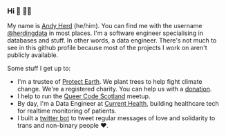 ### Hi 👋 🏳️‍🌈

My name is [Andy Herd](www.herdingdata.co.uk) (he/him). You can find me with the username [@herdingdata](www.twitter.com/herdingdata) in most places. I'm a software engineer specialising in databases and stuff. In other words, a data engineer. There's not much to see in this github profile because most of the projects I work on aren't publicly available.

Some stuff I get up to:
- I'm a trustee of [Protect Earth](www.protect.earth). We plant trees to help fight climate change. We're a registered charity. You can help us with a [donation](www.protect.earth/donate).
- I help to run the [Queer Code Scotland](https://www.meetup.com/qcscot/) meetup.
- By day, I'm a Data Engineer at [Current Health](https://currenthealth.com), building healthcare tech for realtime monitoring of patients.
- I built a [twitter bot](https://www.herdingdata.co.uk/twitter-bot/) to tweet regular messages of love and solidarity to trans and non-binary people ❤️.

<!--
**herdingdata/herdingdata** is a ✨ _special_ ✨ repository because its `README.md` (this file) appears on your GitHub profile.

Here are some ideas to get you started:

- 🔭 I’m currently working on ...
- 🌱 I’m currently learning ...
- 👯 I’m looking to collaborate on ...
- 🤔 I’m looking for help with ...
- 💬 Ask me about ...
- 📫 How to reach me: ...
- 😄 Pronouns: ...
- ⚡ Fun fact: ...
-->
